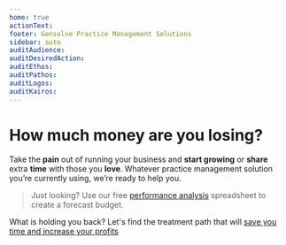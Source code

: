 ```yaml
---
home: true
actionText:
footer: Gensolve Practice Management Solutions
sidebar: auto
auditAudience:
auditDesiredAction:
auditEthos:
auditPathos:
auditLogos:
auditKairos:
---
```


<h1>How much money are you losing?</h1>

Take the **pain** out of running your business and **start growing** or **share** extra **time** with those you **love**. Whatever practice management solution you’re currently using, we’re ready to help you.

> Just looking? Use our free [performance analysis](https://drive.google.com/a/gensolve.com/uc?authuser=0&id=11f6rMWAp61vytiQfZq2xvCX2sOnvI2fn&export=download) spreadsheet to create a forecast budget.

What is holding you back? Let's find the treatment path that will [save you time and increase your profits](./demo/install/)
